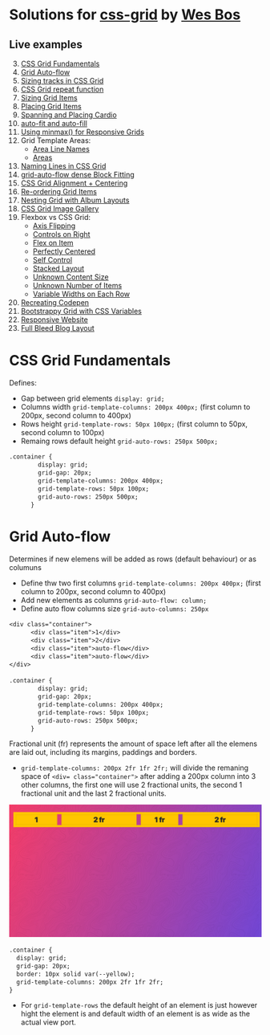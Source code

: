 # Solutions for [css-grid](https://cssgrid.io/) by [Wes Bos](https://github.com/wesbos/)

## Live examples

3.  [CSS Grid Fundamentals](#css-grid-fundamentals)
4.  [Grid Auto-flow](#grid-auto-flow)
5.  [Sizing tracks in CSS Grid](https://jsfiddle.net/q8h3r8yb/)
6.  [CSS Grid repeat function](https://jsfiddle.net/8f8xyx86/)
7.  [Sizing Grid Items](https://jsfiddle.net/wqs6tcuk/)
8.  [Placing Grid Items](https://jsfiddle.net/hs5xhvpp/)
9.  [Spanning and Placing Cardio](https://jsfiddle.net/2z7z6o9k/)
10. [auto-fit and auto-fill](https://jsfiddle.net/d1pLngzx/)
11. [Using minmax() for Responsive Grids](https://jsfiddle.net/xthszm2j/)
12. Grid Template Areas:
    - [Area Line Names](https://jsfiddle.net/tkyxomht/)
    - [Areas](https://jsfiddle.net/p0sn7L7v/)
13. [Naming Lines in CSS Grid](https://jsfiddle.net/ygpmn0xh/)
14. [grid-auto-flow dense Block Fitting](https://jsfiddle.net/sxj83p70/)
15. [CSS Grid Alignment + Centering](https://jsfiddle.net/eyL9a2gv/)
16. [Re-ordering Grid Items](https://jsfiddle.net/uscf9mk0/)
17. [Nesting Grid with Album Layouts](https://jsfiddle.net/yn7jak0y/)
18. [CSS Grid Image Gallery](https://jsfiddle.net/cbjzped2/)
19. Flexbox vs CSS Grid:
    - [Axis Flipping](https://jsfiddle.net/pt8hym9s/)
    - [Controls on Right](https://jsfiddle.net/4o7gavuj/)
    - [Flex on Item](https://jsfiddle.net/1u264ftd/)
    - [Perfectly Centered](https://jsfiddle.net/sgbrtrjo/)
    - [Self Control](https://jsfiddle.net/c6gg8pkn/)
    - [Stacked Layout](https://jsfiddle.net/mnfm1sw0/)
    - [Unknown Content Size](https://jsfiddle.net/4ze02bkj/)
    - [Unknown Number of Items](https://jsfiddle.net/Lg7r3jmy/)
    - [Variable Widths on Each Row](https://jsfiddle.net/qymhootd/)
20. [Recreating Codepen](https://jsfiddle.net/br6n54qt/)
21. [Bootstrappy Grid with CSS Variables](https://jsfiddle.net/gLLht2hd/)
22. [Responsive Website](https://jsfiddle.net/bh16ofp8/)
23. [Full Bleed Blog Layout](https://jsfiddle.net/j8w6v3mh/)

# CSS Grid Fundamentals

Defines:

- Gap between grid elements `display: grid;`
- Columns width `grid-template-columns: 200px 400px;` (first column to 200px, second column to 400px)
- Rows height `grid-template-rows: 50px 100px;` (first column to 50px, second column to 100px)
- Remaing rows default height `grid-auto-rows: 250px 500px;`

```
.container {
        display: grid;
        grid-gap: 20px;
        grid-template-columns: 200px 400px;
        grid-template-rows: 50px 100px;
        grid-auto-rows: 250px 500px;
      }
```

# Grid Auto-flow

Determines if new elemens will be added as rows (default behaviour) or as columuns

- Define thw two first columns `grid-template-columns: 200px 400px;` (first column to 200px, second column to 400px)
- Add new elements as columns `grid-auto-flow: column;`
- Define auto flow columns size `grid-auto-columns: 250px`

```
<div class="container">
      <div class="item">1</div>
      <div class="item">2</div>
      <div class="item">auto-flow</div>
      <div class="item">auto-flow</div>
</div>

.container {
        display: grid;
        grid-gap: 20px;
        grid-template-columns: 200px 400px;
        grid-template-rows: 50px 100px;
        grid-auto-rows: 250px 500px;
      }
```

Fractional unit (fr) represents the amount of space left after all the elemens are laid out, including its margins, paddings and borders.

- `grid-template-columns: 200px 2fr 1fr 2fr;` will divide the remaning space of `<div= class="container">` after adding a 200px column into 3 other columns, the first one will use 2 fractional units, the second 1 fractional unit and the last 2 fractional units.

![fractional-units](https://github.com/nsilverio/css-grid/blob/master/assets/images/fractional-unit.png)

```
.container {
  display: grid;
  grid-gap: 20px;
  border: 10px solid var(--yellow);
  grid-template-columns: 200px 2fr 1fr 2fr;
}
```

- For `grid-template-rows` the default height of an element is just however hight the element is and default width of an element is as wide as the actual view port.

